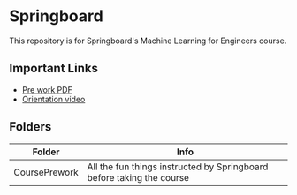 # Springboard

This repository is for Springboard's Machine Learning for Engineers course.

## Important Links

- [Pre work PDF](https://ddf46429.springboard.com/uploads/resources/1701814889_Guild_MEC_-_Prework.pdf)
- [Orientation video](https://www.youtube.com/watch?v=UbdCxtqHGXw)

## Folders

| Folder        | Info                                                                  |
| ------------- | --------------------------------------------------------------------- |
| CoursePrework | All the fun things instructed by Springboard before taking the course |
